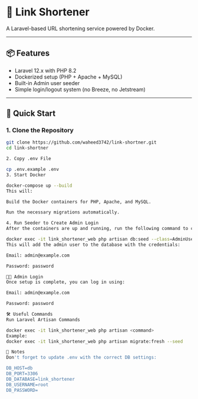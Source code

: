 # 🔗 Link Shortener

A Laravel-based URL shortening service powered by Docker.

---

## 📦 Features

- Laravel 12.x with PHP 8.2
- Dockerized setup (PHP + Apache + MySQL)
- Built-in Admin user seeder
- Simple login/logout system (no Breeze, no Jetstream)

---

## 🚀 Quick Start

### 1. Clone the Repository
```bash
git clone https://github.com/waheed3742/link-shortner.git
cd link-shortner

2. Copy .env File

cp .env.example .env
3. Start Docker

docker-compose up --build
This will:

Build the Docker containers for PHP, Apache, and MySQL.

Run the necessary migrations automatically.

4. Run Seeder to Create Admin Login
After the containers are up and running, run the following command to create the admin user:

docker exec -it link_shortener_web php artisan db:seed --class=AdminUserSeeder
This will add the admin user to the database with the credentials:

Email: admin@example.com

Password: password

🧑‍💻 Admin Login
Once setup is complete, you can log in using:

Email: admin@example.com

Password: password

🛠 Useful Commands
Run Laravel Artisan Commands

docker exec -it link_shortener_web php artisan <command>
Example:
docker exec -it link_shortener_web php artisan migrate:fresh --seed

🧾 Notes
Don't forget to update .env with the correct DB settings:

DB_HOST=db
DB_PORT=3306
DB_DATABASE=link_shortener
DB_USERNAME=root
DB_PASSWORD=